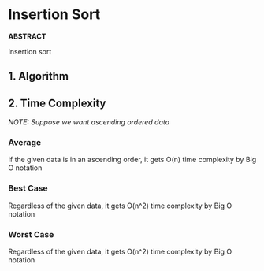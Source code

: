 # Insertion Sort   

**ABSTRACT**

Insertion sort   

## 1. Algorithm   


## 2. Time Complexity   
_NOTE: Suppose we want ascending ordered data_

### Average
If the given data is in an ascending order, it gets O(n) time complexity by Big O notation

### Best Case
Regardless of the given data, it gets O(n^2) time complexity by Big O notation  

### Worst Case    
Regardless of the given data, it gets O(n^2) time complexity by Big O notation     

